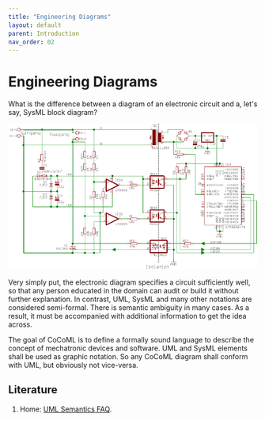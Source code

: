 ```yaml
---
title: "Engineering Diagrams"
layout: default
parent: Introduction
nav_order: 02
---
```


# Engineering Diagrams

What is the difference between a diagram of an electronic circuit and a, let's say, SysML block diagram?

<img class="size-40" src="../assets/images/Schaltplan.gif" alt="Elektronik Schaltplan" />
<!-- <img class="size-40" src="../assets/images/uml-sysml-ibd-02.png" alt="SysML IBD" /> -->

Very simply put, the electronic diagram specifies a circuit sufficiently well, so that any person educated in the domain can audit or build it without further explanation. 
In contrast, UML, SysML and many other notations are considered semi-formal. There is semantic ambiguity in many cases. 
As a result, it must be accompanied with additional information to get the idea across.

The goal of CoCoML is to define a formally sound language to describe the concept of mechatronic devices and software. 
UML and SysML elements shall be used as graphic notation. So any CoCoML diagram shall conform with UML, but obviously not vice-versa.

<!--
<a href="https://github.com/GfSE/CoCoML/discussions/4" target="_blank">Any questions or ideas?</a>
-->

## Literature

1. Home: <a href="https://ris.utwente.nl/ws/portalfiles/portal/6140830/Kent_Evans_Rumpe_1999.pdf" target="_blank">UML Semantics FAQ</a>.


